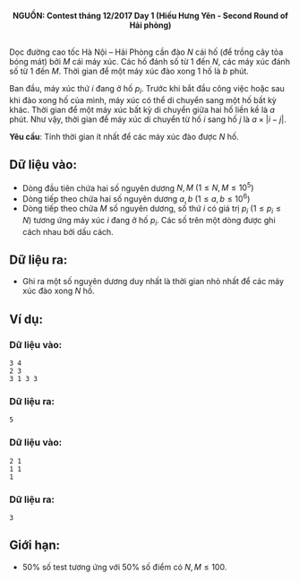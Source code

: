 **<center>NGUỒN: Contest tháng 12/2017 Day 1 (Hiếu Hưng Yên - Second Round of Hải phòng)</center>**
<br>

Dọc đường cao tốc Hà Nội – Hải Phòng cần đào $N$ cái hố (để trồng cây tỏa bóng mát) bởi $M$ cái máy xúc. Các hố đánh số từ $1$ đến $N$, các máy xúc đánh số từ $1$ đến $M$. Thời gian để một máy xúc đào xong $1$ hố là $b$ phút.

Ban đầu, máy xúc thứ $i$ đang ở hố $p_i$. Trước khi bắt đầu công việc hoặc sau khi đào xong hố của mình, máy xúc có thể di chuyển sang một hố bất kỳ khác. Thời gian để một máy xúc bất kỳ di chuyển giữa hai hố liền kề là $a$ phút. Như vậy, thời gian để máy xúc di chuyển từ hố $i$ sang hố $j$ là $a\times |i-j|$.

**Yêu cầu**: Tính thời gian ít nhất để các máy xúc đào được $N$ hố.

## Dữ liệu vào:
- Dòng đầu tiên chứa hai số nguyên dương $N,M\ (1≤N,M≤10^5)$
- Dòng tiếp theo chứa hai số nguyên dương $a,b\ (1≤a,b≤10^6)$
- Dòng tiếp theo chứa $M$ số nguyên dương, số thứ $i$ có giá trị $p_i\  (1≤p_i≤N)$ tương ứng máy xúc $i$ đang ở hố $p_i$.
Các số trên một dòng được ghi cách nhau bởi dấu cách.

## Dữ liệu ra:
- Ghi ra một số nguyên dương duy nhất là thời gian nhỏ nhất để các máy xúc đào xong $N$ hố.

## Ví dụ:
### Dữ liệu vào:
```
3 4
2 3
3 1 3 3
```
### Dữ liệu ra:
```
5
```

### Dữ liệu vào:
```
2 1
1 1
1
```

### Dữ liệu ra:
```
3
```

## Giới hạn:
- $50\%$ số test tương ứng với $50\%$ số điểm có $N,M≤100$.